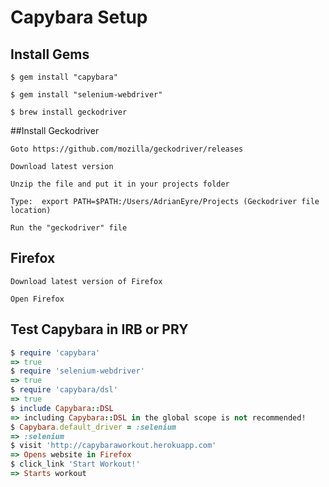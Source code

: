 # Capybara Setup


## Install Gems
```
$ gem install "capybara"

$ gem install "selenium-webdriver"

$ brew install geckodriver
```

##Install Geckodriver
```
Goto https://github.com/mozilla/geckodriver/releases

Download latest version

Unzip the file and put it in your projects folder

Type:  export PATH=$PATH:/Users/AdrianEyre/Projects (Geckodriver file location)

Run the "geckodriver" file
```

## Firefox
```
Download latest version of Firefox

Open Firefox
```

## Test Capybara in IRB or PRY
```ruby
$ require 'capybara'
=> true
$ require 'selenium-webdriver'
=> true
$ require 'capybara/dsl'
=> true
$ include Capybara::DSL
=> including Capybara::DSL in the global scope is not recommended!
$ Capybara.default_driver = :selenium
=> :selenium
$ visit 'http://capybaraworkout.herokuapp.com'
=> Opens website in Firefox
$ click_link 'Start Workout!'
=> Starts workout
```
